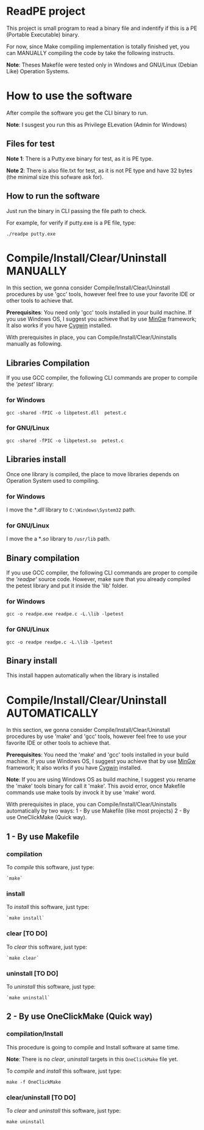 # ReadPE project

This project is small program to read a binary file and indentify if this is a PE (Portable Executable) binary.

For now, since Make compiling implementation is totally finished yet, you can MANUALLY compiling the code by take the following instructs.

**Note**: Theses Makefile were tested only in Windows and GNU/Linux (Debian Like) Operation Systems.


# How to use the software

After compile the software you get the CLI binary to run.

**Note**: I susgest you run this as Privilege ELevation (Admin for Windows)

## Files for test
  
  **Note 1**: There is a Putty.exe binary for test, as it is PE type.

  **Note 2**: There is also file.txt for test, as it is not PE type and have 32 bytes (the minimal size this sofware ask for).

## How to run the software

Just run the binary in CLI passing the file path to check.

For example, for verify if putty.exe is a PE file, type:

`./readpe putty.exe` 


# Compile/Install/Clear/Uninstall MANUALLY

In this section, we gonna consider Compile/Install/Clear/Uninstall procedures by use 'gcc' tools, however feel free to use your favorite IDE or other tools to achieve that.

**Prerequisites**: You need only 'gcc' tools installed in your build machine. If you use Windows OS, I suggest you achieve that by use [MinGw](https://pt.wikipedia.org/wiki/MinGW) framework; It also works if you have [Cygwin](https://pt.wikipedia.org/wiki/Cygwin) installed.

With prerequisites in place, you can Compile/Install/Clear/Uninstalls manually as following.

## Libraries Compilation

If you use GCC compiler, the following CLI commands are proper to compile the *'petest'* library:

### for Windows


  `gcc -shared -fPIC -o libpetest.dll  petest.c`

### for GNU/Linux


  `gcc -shared -fPIC -o libpetest.so  petest.c` 


## Libraries install

Once one library is compiled, the place to move libraries depends on Operation System used to compiling.


### for Windows

I move the **.dll* library to `C:\Windows\System32` path.


### for GNU/Linux

I move the a **.so* library to `/usr/lib` path.

## Binary compilation

If you use GCC compiler, the following CLI commands are proper to compile the *'readpe'* source code. 
However, make sure that you already compiled the petest library and put it inside the 'lib' folder.

### for Windows

  `gcc -o readpe.exe readpe.c -L.\lib -lpetest`

### for GNU/Linux

  `gcc -o readpe readpe.c -L.\lib -lpetest`

## Binary install

This install happen automatically when the library is installed


# Compile/Install/Clear/Uninstall AUTOMATICALLY

In this section, we gonna consider Compile/Install/Clear/Uninstall procedures by use 'make' and 'gcc' tools, however feel free to use your favorite IDE or other tools to achieve that.

**Prerequisites**: You need the 'make' and 'gcc' tools installed in your build machine. If you use Windows OS, I suggest you achieve that by use [MinGw](https://pt.wikipedia.org/wiki/MinGW) framework; It also works if you have [Cygwin](https://pt.wikipedia.org/wiki/Cygwin) installed.


**Note**: If you are using Windows OS as build machine, I suggest you rename the 'make' tools binary for call it 'make'. This avoid error, once Makefile commands use make tools by invock it by use 'make' word.

With prerequisites in place, you can Compile/Install/Clear/Uninstalls automatically by two ways: 1 - By use Makefile (like most projects) 2 - By use OneClickMake (Quick way).

## 1 - By use Makefile

### compilation

  To *compile* this software, just type:

    `make`

### install

  To *install* this software, just type:

    `make install`

### clear [TO DO]

  To *clear* this software, just type:

    `make clear`

### uninstall [TO DO]

  To *uninstall* this software, just type:

    `make uninstall`


## 2 - By use OneClickMake (Quick way)

### compilation/Install

This procedure is going to compile and Install software at same time.

**Note**: There is no *clear*, *uninstall* targets in this `OneClickMake` file yet.

To *compile* and *install* this software, just type:

  `make -f OneClickMake`


### clear/uninstall [TO DO]

To *clear* and *uninstall* this software, just type:

  `make uninstall`